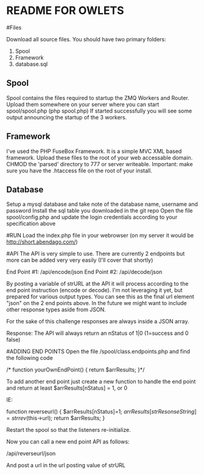 # README FOR OWLETS


#Files

Download all source files. 
You should have two primary folders:

 1. Spool 
 2. Framework
 3. database.sql

Spool
-----
Spool contains the files required to startup the ZMQ Workers and Router. Upload them somewhere on your server where you can start spool/spool.php (php spool.php)
If started successfully you will see some output announcing the startup of the 3 workers. 

Framework
---------
I've used the PHP FuseBox Framework. It is a simple MVC XML based framework. Upload these files to the root of your web accessable domain. 
CHMOD the 'parsed' directory to 777 or server writeable.
Important: make sure you have the .htaccess file on the root of your install. 

Database
--------
Setup a mysql database and take note of the database name, username and password
Install the sql table you downloaded in the git repo
Open the file spool/config.php and update the login credentials according to your specification above

#RUN
Load the index.php file in your webrowser (on my server it would be http://short.abendago.com/)

#API
The API is very simple to use. There are currently 2 endpoints but more can be added very very easily (I'll cover that shortly)

End Point #1: /api/encode/json
End Point #2: /api/decode/json

By posting a variable of strURL at the API it will process according to the end point instruction (encode or decode). I'm not leveraging it yet, but prepared for various output types. You can see this as the final url element "json" on the 2 end points above. In the future we might want to include other response types aside from JSON. 

For the sake of this challenge responses are always inside a JSON array. 

Response: The API will always return an nStatus of 1|0 (1=success and 0 false)

#ADDING END POINTS
Open the file /spool/class.endpoints.php and find the following code

/* function yourOwnEndPoint()
{
	return $arrResults;
}*/

To add another end point just create a new function to handle the end point and return at least $arrResults[nStatus] = 1, or 0

IE: 

function reverseurl()
{
	$arrResults[nStatus]=1;
	$arrResults[strResonseString]=strrev($this->url);
	return $arrResults;
}

Restart the spool so that the listeners re-initialize.

Now you can call a new end point API as follows:

/api/reverseurl/json

And post a url in the url posting value of strURL

